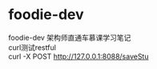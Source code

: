 # foodie-dev
foodie-dev
架构师直通车慕课学习笔记<br>
curl测试restful<br>
curl -X POST http://127.0.0.1:8088/saveStu